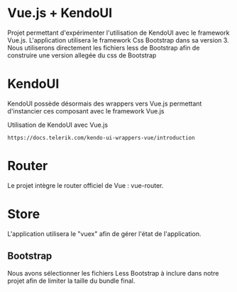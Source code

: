 # Vue.js + KendoUI

Projet permettant d'expérimenter l'utilisation de KendoUI avec le framework Vue.js.
L'application utilisera le framework Css Bootstrap dans sa version 3. 
Nous utiliserons directement les fichiers less de Bootstrap 
afin de construire une version allegée du css de Bootstrap

# KendoUI

KendoUI possède désormais des wrappers vers Vue.js permettant d'instancier 
ces composant avec le framework Vue.js

Utilisation de KendoUI avec Vue.js
```
https://docs.telerik.com/kendo-ui-wrappers-vue/introduction
```

# Router

Le projet intègre le router officiel de Vue : vue-router.

# Store

L'application utilisera le "vuex" afin de gérer l'état de l'application.

## Bootstrap

Nous avons sélectionner les fichiers Less Bootstrap à inclure dans notre projet afin de limiter la taille du bundle final.

